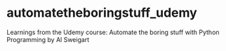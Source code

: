 # automatetheboringstuff_udemy
Learnings from the Udemy course: Automate the boring stuff with Python Programming by Al Sweigart
